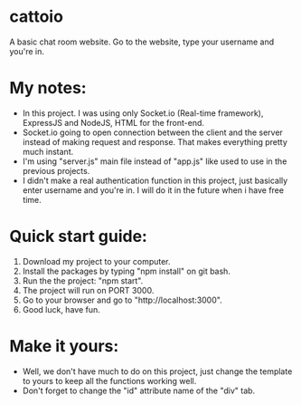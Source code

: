 # cattoio
A basic chat room website. Go to the website, type your username and you're in.

# My notes:
- In this project. I was using only Socket.io (Real-time framework), ExpressJS and NodeJS, HTML for the front-end.
- Socket.io going to open connection between the client and the server instead of making request and response. That makes everything pretty much instant.
- I'm using "server.js" main file instead of "app.js" like used to use in the previous projects.
- I didn't make a real authentication function in this project, just basically enter username and you're in. I will do it in the future when i have free time.

# Quick start guide:
1. Download my project to your computer.
2. Install the packages by typing "npm install" on git bash.
3. Run the the project: "npm start".
4. The project will run on PORT 3000.
5. Go to your browser and go to "http://localhost:3000".
6. Good luck, have fun.

# Make it yours:
- Well, we don't have much to do on this project, just change the template to yours to keep all the functions working well.
- Don't forget to change the "id" attribute name of the "div" tab.
